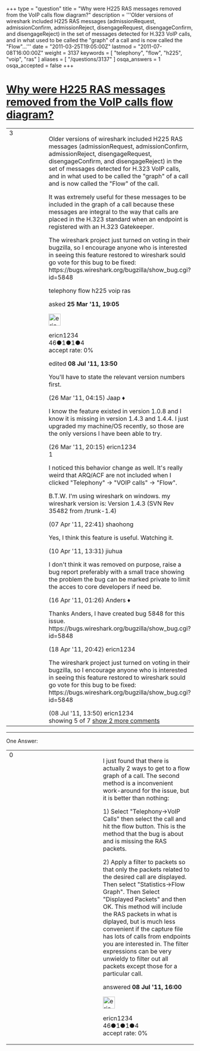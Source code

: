 +++
type = "question"
title = "Why were H225 RAS messages removed from the VoIP calls flow diagram?"
description = '''Older versions of wireshark included H225 RAS messages (admissionRequest, admissionConfirm, admissionReject, disengageRequest, disengageConfirm, and disengageReject) in the set of messages detected for H.323 VoIP calls, and in what used to be called the &quot;graph&quot; of a call and is now called the &quot;Flow&quot;...'''
date = "2011-03-25T19:05:00Z"
lastmod = "2011-07-08T16:00:00Z"
weight = 3137
keywords = [ "telephony", "flow", "h225", "voip", "ras" ]
aliases = [ "/questions/3137" ]
osqa_answers = 1
osqa_accepted = false
+++

<div class="headNormal">

# [Why were H225 RAS messages removed from the VoIP calls flow diagram?](/questions/3137/why-were-h225-ras-messages-removed-from-the-voip-calls-flow-diagram)

</div>

<div id="main-body">

<div id="askform">

<table id="question-table" style="width:100%;"><colgroup><col style="width: 50%" /><col style="width: 50%" /></colgroup><tbody><tr class="odd"><td style="width: 30px; vertical-align: top"><div class="vote-buttons"><span id="post-3137-upvote" class="ajax-command post-vote up" rel="nofollow" title="I like this post (click again to cancel)"> </span><div id="post-3137-score" class="post-score" title="current number of votes">3</div><span id="post-3137-downvote" class="ajax-command post-vote down" rel="nofollow" title="I dont like this post (click again to cancel)"> </span> <span id="favorite-mark" class="ajax-command favorite-mark" rel="nofollow" title="mark/unmark this question as favorite (click again to cancel)"> </span><div id="favorite-count" class="favorite-count"></div></div></td><td><div id="item-right"><div class="question-body"><p>Older versions of wireshark included H225 RAS messages (admissionRequest, admissionConfirm, admissionReject, disengageRequest, disengageConfirm, and disengageReject) in the set of messages detected for H.323 VoIP calls, and in what used to be called the "graph" of a call and is now called the "Flow" of the call.</p><p>It was extremely useful for these messages to be included in the graph of a call because these messages are integral to the way that calls are placed in the H.323 standard when an endpoint is registered with an H.323 Gatekeeper.</p><p>The wireshark project just turned on voting in their bugzilla, so I encourage anyone who is interested in seeing this feature restored to wireshark sould go vote for this bug to be fixed: https://bugs.wireshark.org/bugzilla/show_bug.cgi?id=5848</p></div><div id="question-tags" class="tags-container tags"><span class="post-tag tag-link-telephony" rel="tag" title="see questions tagged &#39;telephony&#39;">telephony</span> <span class="post-tag tag-link-flow" rel="tag" title="see questions tagged &#39;flow&#39;">flow</span> <span class="post-tag tag-link-h225" rel="tag" title="see questions tagged &#39;h225&#39;">h225</span> <span class="post-tag tag-link-voip" rel="tag" title="see questions tagged &#39;voip&#39;">voip</span> <span class="post-tag tag-link-ras" rel="tag" title="see questions tagged &#39;ras&#39;">ras</span></div><div id="question-controls" class="post-controls"></div><div class="post-update-info-container"><div class="post-update-info post-update-info-user"><p>asked <strong>25 Mar '11, 19:05</strong></p><img src="https://secure.gravatar.com/avatar/458832c90f720b08caf761bfc16ff634?s=32&amp;d=identicon&amp;r=g" class="gravatar" width="32" height="32" alt="ericn1234&#39;s gravatar image" /><p><span>ericn1234</span><br />
<span class="score" title="46 reputation points">46</span><span title="1 badges"><span class="badge1">●</span><span class="badgecount">1</span></span><span title="1 badges"><span class="silver">●</span><span class="badgecount">1</span></span><span title="4 badges"><span class="bronze">●</span><span class="badgecount">4</span></span><br />
<span class="accept_rate" title="Rate of the user&#39;s accepted answers">accept rate:</span> <span title="ericn1234 has no accepted answers">0%</span></p></div><div class="post-update-info post-update-info-edited"><p><span> edited <strong>08 Jul '11, 13:50</strong> </span></p></div></div><div id="comments-container-3137" class="comments-container"><span id="3139"></span><div id="comment-3139" class="comment"><div id="post-3139-score" class="comment-score"></div><div class="comment-text"><p>You'll have to state the relevant version numbers first.</p></div><div id="comment-3139-info" class="comment-info"><span class="comment-age">(26 Mar '11, 04:15)</span> <span class="comment-user userinfo">Jaap ♦</span></div></div><span id="3147"></span><div id="comment-3147" class="comment"><div id="post-3147-score" class="comment-score"></div><div class="comment-text"><p>I know the feature existed in version 1.0.8 and I know it is missing in version 1.4.3 and 1.4.4. I just upgraded my machine/OS recently, so those are the only versions I have been able to try.</p></div><div id="comment-3147-info" class="comment-info"><span class="comment-age">(26 Mar '11, 20:15)</span> <span class="comment-user userinfo">ericn1234</span></div></div><span id="3395"></span><div id="comment-3395" class="comment"><div id="post-3395-score" class="comment-score">1</div><div class="comment-text"><p>I noticed this behavior change as well. It's really weird that ARQ/ACF are not included when I clicked "Telephony" -&gt; "VOIP calls" -&gt; "Flow".</p><p>B.T.W. I'm using wireshark on windows. my wireshark version is: Version 1.4.3 (SVN Rev 35482 from /trunk-1.4)</p></div><div id="comment-3395-info" class="comment-info"><span class="comment-age">(07 Apr '11, 22:41)</span> <span class="comment-user userinfo">shaohong</span></div></div><span id="3427"></span><div id="comment-3427" class="comment"><div id="post-3427-score" class="comment-score"></div><div class="comment-text"><p>Yes, I think this feature is useful. Watching it.</p></div><div id="comment-3427-info" class="comment-info"><span class="comment-age">(10 Apr '11, 13:31)</span> <span class="comment-user userinfo">jiuhua</span></div></div><span id="3530"></span><div id="comment-3530" class="comment"><div id="post-3530-score" class="comment-score"></div><div class="comment-text"><p>I don't think it was removed on purpose, raise a bug report preferably with a small trace showing the problem the bug can be marked private to limit the acces to core developers if need be.</p></div><div id="comment-3530-info" class="comment-info"><span class="comment-age">(16 Apr '11, 01:26)</span> <span class="comment-user userinfo">Anders ♦</span></div></div><span id="3596"></span><div id="comment-3596" class="comment not_top_scorer"><div id="post-3596-score" class="comment-score"></div><div class="comment-text"><p>Thanks Anders, I have created bug 5848 for this issue. https://bugs.wireshark.org/bugzilla/show_bug.cgi?id=5848</p></div><div id="comment-3596-info" class="comment-info"><span class="comment-age">(18 Apr '11, 20:42)</span> <span class="comment-user userinfo">ericn1234</span></div></div><span id="4965"></span><div id="comment-4965" class="comment not_top_scorer"><div id="post-4965-score" class="comment-score"></div><div class="comment-text"><p>The wireshark project just turned on voting in their bugzilla, so I encourage anyone who is interested in seeing this feature restored to wireshark sould go vote for this bug to be fixed: https://bugs.wireshark.org/bugzilla/show_bug.cgi?id=5848</p></div><div id="comment-4965-info" class="comment-info"><span class="comment-age">(08 Jul '11, 13:50)</span> <span class="comment-user userinfo">ericn1234</span></div></div></div><div id="comment-tools-3137" class="comment-tools"><span class="comments-showing"> showing 5 of 7 </span> <a href="#" class="show-all-comments-link">show 2 more comments</a></div><div class="clear"></div><div id="comment-3137-form-container" class="comment-form-container"></div><div class="clear"></div></div></td></tr></tbody></table>

------------------------------------------------------------------------

<div class="tabBar">

<span id="sort-top"></span>

<div class="headQuestions">

One Answer:

</div>

</div>

<span id="4967"></span>

<div id="answer-container-4967" class="answer answered-by-owner">

<table style="width:100%;"><colgroup><col style="width: 50%" /><col style="width: 50%" /></colgroup><tbody><tr class="odd"><td style="width: 30px; vertical-align: top"><div class="vote-buttons"><span id="post-4967-upvote" class="ajax-command post-vote up" rel="nofollow" title="I like this post (click again to cancel)"> </span><div id="post-4967-score" class="post-score" title="current number of votes">0</div><span id="post-4967-downvote" class="ajax-command post-vote down" rel="nofollow" title="I dont like this post (click again to cancel)"> </span></div></td><td><div class="item-right"><div class="answer-body"><p>I just found that there is actually 2 ways to get to a flow graph of a call. The second method is a inconvenient work-around for the issue, but it is better than nothing:</p><p>1) Select "Telephony-&gt;VoIP Calls" then select the call and hit the flow button. This is the method that the bug is about and is missing the RAS packets.</p><p>2) Apply a filter to packets so that only the packets related to the desired call are displayed. Then select "Statistics-&gt;Flow Graph". Then Select "Displayed Packets" and then OK. This method will include the RAS packets in what is diplayed, but is much less convenient if the capture file has lots of calls from endpoints you are interested in. The filter expressions can be very unwieldy to filter out all packets except those for a particular call.</p></div><div class="answer-controls post-controls"></div><div class="post-update-info-container"><div class="post-update-info post-update-info-user"><p>answered <strong>08 Jul '11, 16:00</strong></p><img src="https://secure.gravatar.com/avatar/458832c90f720b08caf761bfc16ff634?s=32&amp;d=identicon&amp;r=g" class="gravatar" width="32" height="32" alt="ericn1234&#39;s gravatar image" /><p><span>ericn1234</span><br />
<span class="score" title="46 reputation points">46</span><span title="1 badges"><span class="badge1">●</span><span class="badgecount">1</span></span><span title="1 badges"><span class="silver">●</span><span class="badgecount">1</span></span><span title="4 badges"><span class="bronze">●</span><span class="badgecount">4</span></span><br />
<span class="accept_rate" title="Rate of the user&#39;s accepted answers">accept rate:</span> <span title="ericn1234 has no accepted answers">0%</span></p></div></div><div id="comments-container-4967" class="comments-container"></div><div id="comment-tools-4967" class="comment-tools"></div><div class="clear"></div><div id="comment-4967-form-container" class="comment-form-container"></div><div class="clear"></div></div></td></tr></tbody></table>

</div>

<div class="paginator-container-left">

</div>

</div>

</div>

